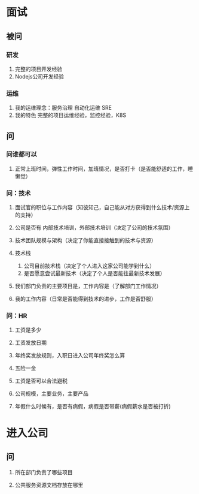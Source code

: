 # 面试
## 被问
### 研发
1. 完整的项目开发经验
2. Nodejs公司开发经验
### 运维
1. 我的运维理念：服务治理 自动化运维 SRE
2. 我的特色 完整的项目运维经验，监控经验，K8S

## 问
### 问谁都可以
1. 正常上班时间，弹性工作时间，加班情况，是否打卡（是否能舒适的工作，睡懒觉）

### 问：技术
1. 面试官的职位与工作内容（知彼知己，自己能从对方获得到什么技术/资源上的支持）

2. 公司是否有 内部技术培训，外部技术培训（决定了公司的技术氛围）

3. 技术团队规模与架构（决定了你能直接接触到的技术与资源）

4. 技术栈
    1. 公司目前技术栈（决定了个人进入这家公司能学到什么）
    2. 是否愿意尝试最新技术（决定了个人是否能往最新技术发展）

5. 我们部门负责的主要项目是，工作内容是（了解部门工作情况）

6. 我的工作内容（日常是否能得到技术的进步，工作是否舒服）

### 问：HR
1. 工资是多少

2. 工资发放日期

3. 年终奖发放规则，入职日进入公司年终奖怎么算

4. 五险一金

5. 工资是否可以合法避税

6. 公司规模，主要业务，主要产品

7. 年假什么时候有，是否有病假，病假是否带薪(病假薪水是否被打折)

# 进入公司
## 问
1. 所在部门负责了哪些项目

2. 公共服务资源文档存放在哪里